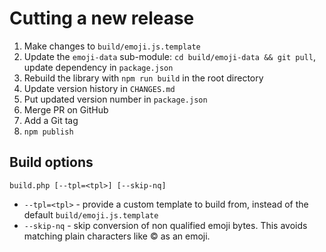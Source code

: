 # Cutting a new release

1. Make changes to `build/emoji.js.template`
2. Update the `emoji-data` sub-module: `cd build/emoji-data && git pull`, update dependency in `package.json`
3. Rebuild the library with `npm run build` in the root directory
4. Update version history in `CHANGES.md`
5. Put updated version number in `package.json`
6. Merge PR on GitHub
7. Add a Git tag
8. `npm publish`


## Build options

`build.php [--tpl=<tpl>] [--skip-nq]`

* `--tpl=<tpl>` - provide a custom template to build from, instead of the default `build/emoji.js.template`
* `--skip-nq` - skip conversion of non qualified emoji bytes. This avoids matching plain characters like © as an emoji.
